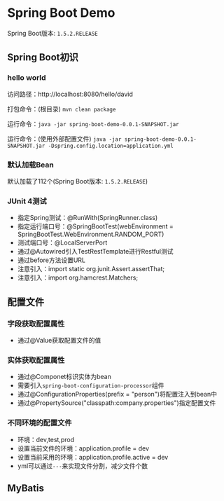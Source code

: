 # Spring Boot Demo

Spring Boot版本: `1.5.2.RELEASE`

## Spring Boot初识
### hello world

访问路径：http://localhost:8080/hello/david

打包命令：(根目录) `mvn clean package`

运行命令：`java -jar spring-boot-demo-0.0.1-SNAPSHOT.jar`

运行命令：(使用外部配置文件) `java -jar spring-boot-demo-0.0.1-SNAPSHOT.jar -Dspring.config.location=application.yml`

### 默认加载Bean

默认加载了112个(Spring Boot版本: `1.5.2.RELEASE`)

### JUnit 4测试

- 指定Spring测试：@RunWith(SpringRunner.class)
- 指定运行端口号：@SpringBootTest(webEnvironment = SpringBootTest.WebEnvironment.RANDOM_PORT)
- 测试端口号：@LocalServerPort
- 通过@Autowired引入TestRestTemplate进行Restful测试
- 通过before方法设置URL
- 注意引入：import static org.junit.Assert.assertThat;
- 注意引入：import org.hamcrest.Matchers;

## 配置文件
### 字段获取配置属性

- 通过@Value获取配置文件的值

### 实体获取配置属性

- 通过@Componet标识实体为bean
- 需要引入`spring-boot-configuration-processor`组件
- 通过@ConfigurationProperties(prefix = "person")将配置注入到bean中
- 通过@PropertySource("classpath:company.properties")指定配置文件

### 不同环境的配置文件

- 环境：dev,test,prod
- 设置当前文件的环境：application.profile = dev
- 设置当前采用的环境：application.profile.active = dev
- yml可以通过`---`来实现文件分割，减少文件个数

## MyBatis